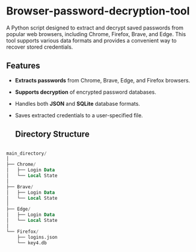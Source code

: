 # Browser-password-decryption-tool


A Python script designed to extract and decrypt saved passwords from popular web browsers, including Chrome, Firefox, Brave, and Edge. This tool supports various data formats and provides a convenient way to recover stored credentials.

## Features

- **Extracts passwords** from Chrome, Brave, Edge, and Firefox browsers.
- **Supports decryption** of encrypted password databases.
- Handles both **JSON** and **SQLite** database formats.
- Saves extracted credentials to a user-specified file.

  ## Directory Structure
```sql

main_directory/
│
├── Chrome/
│   ├── Login Data
│   └── Local State
│
├── Brave/
│   ├── Login Data
│   └── Local State
│
├── Edge/
│   ├── Login Data
│   └── Local State
│
└── Firefox/
    ├── logins.json
    └── key4.db



